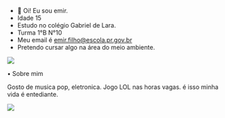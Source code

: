 - 👋 Oi! Eu sou emir.
- Idade 15 
- Estudo no colégio Gabriel de Lara.
- Turma 1°B N°10
- Meu email é emir.filho@escola.pr.gov.br
- Pretendo cursar algo na área do meio ambiente.

<a href="https://www.instagram.com/emirrhfb" alt="Instagram" target="_blank">
<img src="https://img.shields.io/badge/-Instagram-DF0174?style=for-the-badge&labelColor=DF0174&logo=instagram&logoColor=white&link=https://www.instagram.com/USERNAME">
</a>

• Sobre mim

Gosto de musica pop, eletronica. 
Jogo LOL nas horas vagas.
é isso minha vida é entediante.

![](name-of-giphy.gif)
